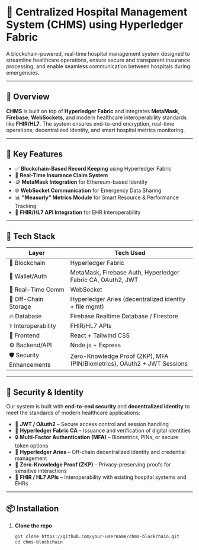 # 🏥 Centralized Hospital Management System (CHMS) using Hyperledger Fabric

A blockchain-powered, real-time hospital management system designed to streamline healthcare operations, ensure secure and transparent insurance processing, and enable seamless communication between hospitals during emergencies.

---

## 🚀 Overview

**CHMS** is built on top of **Hyperledger Fabric** and integrates **MetaMask**, **Firebase**, **WebSockets**, and modern healthcare interoperability standards like **FHIR/HL7**. The system ensures end-to-end encryption, real-time operations, decentralized identity, and smart hospital metrics monitoring.

---

## 🔑 Key Features

- ✅ **Blockchain-Based Record Keeping** using Hyperledger Fabric  
- 🧾 **Real-Time Insurance Claim System**  
- 🪙 **MetaMask Integration** for Ethereum-based Identity  
- 🌐 **WebSocket Communication** for Emergency Data Sharing  
- 📊 **"Measurly" Metrics Module** for Smart Resource & Performance Tracking  
- 🔄 **FHIR/HL7 API Integration** for EHR Interoperability  

---

## 🧠 Tech Stack

| Layer                     | Tech Used                                                                 |
|---------------------------|---------------------------------------------------------------------------|
| 💾 Blockchain             | Hyperledger Fabric                                                        |
| 🔐 Wallet/Auth            | MetaMask, Firebase Auth, Hyperledger Fabric CA, OAuth2, JWT               |
| 🔁 Real-Time Comm         | WebSocket                                                                 |
| 📂 Off-Chain Storage      | Hyperledger Aries (decentralized identity + file mgmt)                    |
| 🔥 Database               | Firebase Realtime Database / Firestore                                   |
| ⚕️ Interoperability       | FHIR/HL7 APIs                                                             |
| 🧠 Frontend               | React + Tailwind CSS                                                      |
| ⚙️ Backend/API            | Node.js + Express                                                         |
| 🛡️ Security Enhancements | Zero-Knowledge Proof (ZKP), MFA (PIN/Biometrics), OAuth2 + JWT Sessions |

---

## 🔐 Security & Identity

Our system is built with **end-to-end security** and **decentralized identity** to meet the standards of modern healthcare applications:

- 🔑 **JWT / OAuth2** – Secure access control and session handling  
- 🧾 **Hyperledger Fabric CA** – Issuance and verification of digital identities  
- 🔒 **Multi-Factor Authentication (MFA)** – Biometrics, PINs, or secure token options  
- 📂 **Hyperledger Aries** – Off-chain decentralized identity and credential management  
- 🧠 **Zero-Knowledge Proof (ZKP)** – Privacy-preserving proofs for sensitive interactions  
- 🔄 **FHIR / HL7 APIs** – Interoperability with existing hospital systems and EHRs  

---

## 📦 Installation

1. **Clone the repo**
   ```bash
   git clone https://github.com/your-username/chms-blockchain.git
   cd chms-blockchain
